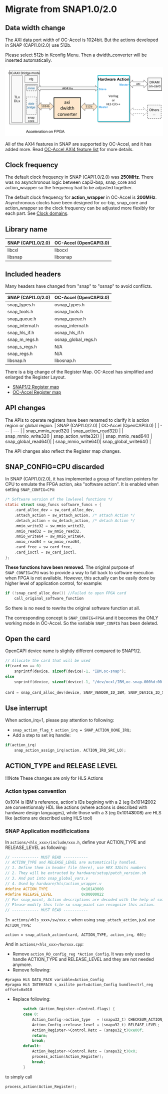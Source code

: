 # Migrate from SNAP1.0/2.0

## Data width change
The AXI data port width of OC-Accel is 1024bit. But the actions developed in SNAP (CAPI1.0/2.0) use 512b. 

Please select 512b in Kconfig Menu. Then a dwidth_converter will be inserted automatically.

![9-dwidth-converter](./pictures/9-dwidth-converter.svg)

All of the AXI4 features in SNAP are supported by OC-Accel, and it has added more. Read [OC-Accel AXI4 feature list] for more details. 

[OC-Accel AXI4 feature list]: ../../deep-dive/hardware-logic/

## Clock frequency

The default clock frequency in SNAP (CAPI1.0/2.0) was **250MHz**. There was no asynchronous logic between capi2-bsp, snap_core and action_wrapper so the frequency had to be adjusted together. 

The default clock frequency for **action_wrapper** in OC-Accel is **200MHz**. Asynchronous clocks have been designed for oc-bip, snap_core and action_wrapper so the clock frequency can be adjusted more flexibly for each part. See [Clock domains]. 

[Clock Domains]: ../../deep-dive/hardware-logic/#diagram-and-clock-domain


## Library name

| SNAP (CAPI1.0/2.0) | OC-Accel (OpenCAPI3.0)|
| ----    | ---- |
| libcxl  | libocxl |
| libsnap | libosnap |


## Included headers 

Many headers have changed from "snap" to "osnap" to avoid conflicts.

| SNAP (CAPI1.0/2.0) | OC-Accel (OpenCAPI3.0) |
| --- | --- |
| snap_types.h | osnap_types.h |
| snap_tools.h | osnap_tools.h |
| snap_queue.h | osnap_queue.h |
| snap_internal.h | osnap_internal.h|
| snap_hls_if.h | osnap_hls_if.h |
| snap_m_regs.h | osnap_global_regs.h|
| snap_s_regs.h | N/A |
| snap_regs.h | N/A |
| libsnap.h | libosnap.h |


There is a big change of the Register Map. OC-Accel has simplified and enlarged the Register Layout. 

* [SNAP1/2 Register map] 
* [OC-Accel Register map]

[SNAP1/2 Register map]: https://github.com/open-power/snap/blob/master/hardware/doc/SNAP-Registers.md

[OC-Accel Register map]: ../../deep-dive/registers/

## API changes

The APIs to operate registers have been renamed to clarify it is action region or global region.
| SNAP (CAPI1.0/2.0) | OC-Accel (OpenCAPI3.0) |
| --- | --- |
| snap_mmio_read32() | snap_action_read32() |
| snap_mmio_write32() | snap_action_write32() |
| snap_mmio_read64() | snap_global_read64()|
| snap_mmio_write64()| snap_global_write64() |

The API changes also reflect the Register map changes. 

## SNAP_CONFIG=CPU discarded

In SNAP (CAPI1.0/2.0), it has implemented a group of function pointers for CPU to emulate the FPGA action, aka "software action". It is enabled when setting `SNAP_CONFIG=CPU`: 
``` C
/* Software version of the lowlevel functions */
static struct snap_funcs software_funcs = {
	.card_alloc_dev = sw_card_alloc_dev,
	.attach_action = sw_attach_action, /* attach Action */
	.detach_action = sw_detach_action, /* detach Action */
	.mmio_write32 = sw_mmio_write32,
	.mmio_read32 = sw_mmio_read32,
	.mmio_write64 = sw_mmio_write64,
	.mmio_read64 = sw_mmio_read64,
	.card_free = sw_card_free,
	.card_ioctl = sw_card_ioctl,
};
```
**These functions have been removed.** The original purpose of `SNAP_CONFIG=CPU` was to provide a way to fall back to software execution when FPGA is not available. However, this actually can be easily done by higher level of application control, for example: 

``` C
if (!snap_card_alloc_dev()) //Failed to open FPGA card
    call_original_software_function
```

So there is no need to rewrite the original software function at all.

The corresponding concept is `SNAP_CONFIG=FPGA` and it becomes the ONLY working mode in OC-Accel. So the variable `SNAP_CONFIG` has been deleted.

## Open the card

OpenCAPI device name is slightly different compared to SNAP1/2.
``` C
// Allocate the card that will be used
if(card_no == 0)
    snprintf(device, sizeof(device)-1, "IBM,oc-snap");
else
    snprintf(device, sizeof(device)-1, "/dev/ocxl/IBM,oc-snap.000%d:00:00.1.0", card_no);

card = snap_card_alloc_dev(device, SNAP_VENDOR_ID_IBM, SNAP_DEVICE_ID_SNAP);
```


## Use interrupt
When action_irq=1, please pay attention to following: 

* `snap_action_flag_t action_irq = SNAP_ACTION_DONE_IRQ;`
* Add a step to set irq handle:

``` C 
if(action_irq)
	snap_action_assign_irq(action, ACTION_IRQ_SRC_LO);
```


## ACTION_TYPE and RELEASE LEVEL

!!!Note
    These changes are only for HLS Actions

### Action types convention

0x1014 is IBM's reference, action's IDs begining with a 2 (eg 0x1014**2**002 are conventionnaly HDL like actions (where actions is described with hardware design languages), while those with a 3 (eg 0x1014**3**008) are HLS like (actions are described using HLS tool)

### SNAP Application modificications

In `actions/<hls_xxx>/include/xxx.h`, define your ACTION_TYPE and RELEASE_LEVEL as following:

``` C
// ------------ MUST READ -----------
// ACTION_TYPE and RELEASE_LEVEL are automatically handled. 
// 1. Define them in header file (here), use HEX 32bits numbers
// 2. They will be extracted by hardware/setup/patch_version.sh
// 3. And put into snap_global_vars.v
// 4. Used by hardware/hls/action_wrapper.v
#define ACTION_TYPE               0x10143008
#define RELEASE_LEVEL             0x00000022
// For snap_maint, Action descriptions are decoded with the help of software/tools/snap_actions.h
// Please modify this file so snap_maint can recognize this action.
// ------------ MUST READ -----------
```



`In actions/<hls_xxx>/sw/xxx.c` when using  `snap_attach_action`, just use `ACTION_TYPE`: 

```
action = snap_attach_action(card, ACTION_TYPE, action_irq, 60);
```


And in `actions/<hls_xxx>/hw/xxx.cpp`:

* Remove `action_RO_config_reg *Action_Config`. It was only used to handle ACTION_TYPE and RELEASE_LEVEL and they are not needed anymore.
* Remove following:

```
#pragma HLS DATA_PACK variable=Action_Config
#pragma HLS INTERFACE s_axilite port=Action_Config bundle=ctrl_reg      offset=0x010
```

* Replace following: 
``` C
        switch (Action_Register->Control.flags) {
        case 0:
        	Action_Config->action_type   = (snapu32_t) CHECKSUM_ACTION_TYPE;
        	Action_Config->release_level = (snapu32_t) RELEASE_LEVEL;
        	Action_Register->Control.Retc = (snapu32_t)0xe00f;
        	return;
        	break;
        default:
        	Action_Register->Control.Retc = (snapu32_t)0x0;
        	process_action(Action_Register);
        	break;
        }

```

to simply call

``` C
process_action(Action_Register);
```


